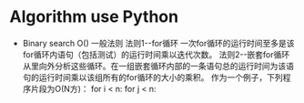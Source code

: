 # Algorithm use Python
* Binary search
O()
一般法则
法则1--for循环
一次for循环的运行时间至多是该for循环内语句（包括测试）的运行时间乘以迭代次数。
法则2--嵌套for循环
从里向外分析这些循环。在一组嵌套循环内部的一条语句总的运行时间为该语句的运行时间乘以该组所有的for循环的大小的乘积。
作为一个例子，下列程序片段为O(N方)：
for i < n:
    for j < n:
